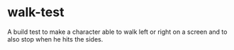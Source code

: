 # walk-test
A build test to make a character able to walk left or right on a screen and to also stop when he hits the sides.

